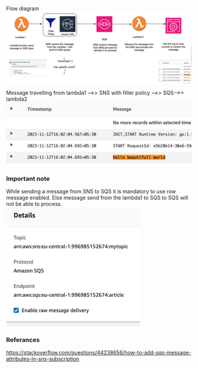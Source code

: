 Flow diagram
![img_3.png](img_3.png)

Message travelling from lambda1 -->> SNS with filter policy -->> SQS-->> lambda2
![img_4.png](img_4.png)

### Important note
While sending a message from SNS to SQS it is mandatory to use row message enabled. Else message send from the lambda1 to SQS to SQS will not be able to process.
![img_5.png](img_5.png)

### Referances
https://stackoverflow.com/questions/44238656/how-to-add-sqs-message-attributes-in-sns-subscription


